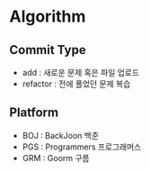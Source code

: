# Algorithm

## Commit Type
- add : 새로운 문제 혹은 파일 업로드
- refactor : 전에 풀었던 문제 복습

## Platform
- BOJ : BackJoon 백준
- PGS : Programmers 프로그래머스
- GRM : Goorm 구름
